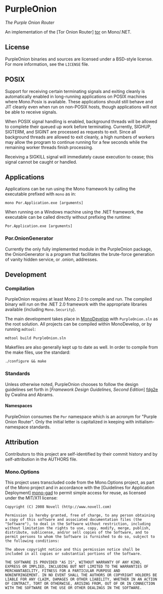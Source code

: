 PurpleOnion
===========
*The Purple Onion Router*

An implementation of the [Tor Onion Router] [tor] on Mono/.NET.

License
-------
PurpleOnion binaries and sources are licensed under a BSD-style license.
For more information, see the `LICENSE` file.

POSIX
-----
Support for receiving certain terminating signals and exiting cleanly is
automatically enabled in long-running applications on POSIX machines where
Mono.Posix is available. These applications should still behave and JIT
cleanly even when run on non-POSIX hosts, though applications will not be able
to receive signals.

When POSIX signal handling is enabled, background threads will be allowed 
to complete their queued up work before terminating. Currently, SIGHUP,
SIGTERM, and SIGINT are processed as requests to exit. Since all background
threads are allowed to exit cleanly, a high numbers of workers may allow the
program to continue running for a few seconds while the remaining worker
threads finish processing.

Receiving a SIGKILL signal will immediately cause execution to cease;
this signal cannot be caught or handled.

Applications
------------
Applications can be run using the Mono framework by calling the executable
prefixed with `mono` as in:

	mono Por.Application.exe [arguments]

When running on a Windows machine using the .NET framework, the executable can
be called directly without prefixing the runtime:

	Por.Application.exe [arguments]

### Por.OnionGenerator
Currently the only fully implemented module in the PurpleOnion package, the
OnionGenerator is a program that facilitates the brute-force generation of
vanity hidden service, or .onion, addresses.

Development
-----------
### Compilation
PurpleOnion requires at least Mono 2.0 to compile and run. The
compiled binary will run on the .NET 2.0 framework with the appropriate
libraries available (including `Mono.Security`).

The main development takes place in [MonoDevelop][] with `PurpleOnion.sln` as
the root solution. All projects can be compiled within MonoDevelop, or by
running `mdtool`:

	mdtool build PurpleOnion.sln

Makefiles are also generally kept up to date as well. In order to compile from
the make files, use the standard:

	./configure && make

### Standards
Unless otherwise noted, PurpleOnion chooses to follow the design guidelines set
forth in [_Framework Design Guidelines, Second Edition_] [fdg2e] by Cwalina and
Abrams.

#### Namespaces
PurpleOnion consumes the `Por` namespace which is an acronym for "Purple Onion
Router". Only the initial letter is capitalized in keeping with
initialism-namespace standards.

Attribution
-----------
Contributors to this project are self-identified by their commit history
and by self-attribution in the AUTHORS file.

### Mono.Options
This project uses transcluded code from the Mono.Options project, as part
of the Mono project and in accordance with the [Guidelines for Application
Deployment] [mono-gad] to permit simple access for reuse, as licensed under
the MIT/X11 license:

	Copyright (C) 2008 Novell (http://www.novell.com)
	
	Permission is hereby granted, free of charge, to any person obtaining
	a copy of this software and associated documentation files (the
	"Software"), to deal in the Software without restriction, including
	without limitation the rights to use, copy, modify, merge, publish,
	distribute, sublicense, and/or sell copies of the Software, and to
	permit persons to whom the Software is furnished to do so, subject to
	the following conditions:
	
	The above copyright notice and this permission notice shall be
	included in all copies or substantial portions of the Software.
	
	THE SOFTWARE IS PROVIDED "AS IS", WITHOUT WARRANTY OF ANY KIND,
	EXPRESS OR IMPLIED, INCLUDING BUT NOT LIMITED TO THE WARRANTIES OF
	MERCHANTABILITY, FITNESS FOR A PARTICULAR PURPOSE AND
	NONINFRINGEMENT. IN NO EVENT SHALL THE AUTHORS OR COPYRIGHT HOLDERS BE
	LIABLE FOR ANY CLAIM, DAMAGES OR OTHER LIABILITY, WHETHER IN AN ACTION
	OF CONTRACT, TORT OR OTHERWISE, ARISING FROM, OUT OF OR IN CONNECTION
	WITH THE SOFTWARE OR THE USE OR OTHER DEALINGS IN THE SOFTWARE.

[tor]: http://www.torproject.org/
[fdg2e]: http://www.pearsonhighered.com/educator/academic/product/0,3110,0321545613,00.html
[mono-gad]: http://mono-project.com/Guidelines:Application_Deployment
[monodevelop]: http://www.monodevelop.org/
